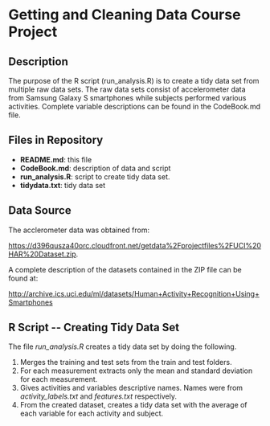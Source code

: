 # Getting and Cleaning Data Course Project


## Description

The purpose of the R script (run_analysis.R) is to create a tidy data set from multiple raw data sets. The raw data sets consist of accelerometer data from Samsung Galaxy S smartphones while subjects performed various activities. Complete variable descriptions can be found in the CodeBook.md file. 

## Files in Repository

- **README.md**: this file
- **CodeBook.md**: description of data and script
- **run_analysis.R**: script to create tidy data set.
- **tidydata.txt**: tidy data set

## Data Source

The acclerometer data was obtained from:  

<https://d396qusza40orc.cloudfront.net/getdata%2Fprojectfiles%2FUCI%20HAR%20Dataset.zip>. 


A complete description of the datasets contained in the ZIP file can be found at: 

<http://archive.ics.uci.edu/ml/datasets/Human+Activity+Recognition+Using+Smartphones>


## R Script -- Creating Tidy Data Set

The file *run_analysis.R* creates a tidy data set by doing the following.

1. Merges the training and test sets from the train and test folders.
2. For each measurement extracts only the mean and standard deviation for each measurement.
3. Gives activities and variables descriptive names. Names were from *activity_labels.txt* and *features.txt* respectively.
4. From the created dataset, creates a tidy data set with the average of each variable for each activity and subject.


